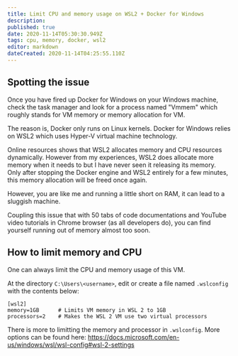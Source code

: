 ```yaml
---
title: Limit CPU and memory usage on WSL2 + Docker for Windows
description: 
published: true
date: 2020-11-14T05:30:30.949Z
tags: cpu, memory, docker, wsl2
editor: markdown
dateCreated: 2020-11-14T04:25:55.110Z
---
```


## Spotting the issue
Once you have fired up Docker for Windows on your Windows machine, check the task manager and look for a process named "Vmmem" which roughly stands for VM memory or memory allocation for VM.

The reason is, Docker only runs on Linux kernels. Docker for Windows relies on WSL2 which uses Hyper-V virtual machine technology. 

Online resources shows that WSL2 allocates memory and CPU resources dynamically. However from my experiences, WSL2 does allocate more memory when it needs to but I have never seen it releasing its memory. Only after stopping the Docker engine and WSL2 entirely for a few minutes, this memory allocation will be freed once again.

However, you are like me and running a little short on RAM, it can lead to a sluggish machine.

Coupling this issue that with 50 tabs of code documentations and YouTube video tutorials in Chrome browser (as all developers do), you can find yourself running out of memory almost too soon.

## How to limit memory and CPU

One can always limit the CPU and memory usage of this VM.

At the directory `C:\Users\<username>`, edit or create a file named `.wslconfig` with the contents below:

```
[wsl2]
memory=1GB 		# Limits VM memory in WSL 2 to 1GB
processors=2 	# Makes the WSL 2 VM use two virtual processors
```
There is more to limitting the memory and processor in `.wslconfig`. More options can be found here: https://docs.microsoft.com/en-us/windows/wsl/wsl-config#wsl-2-settings